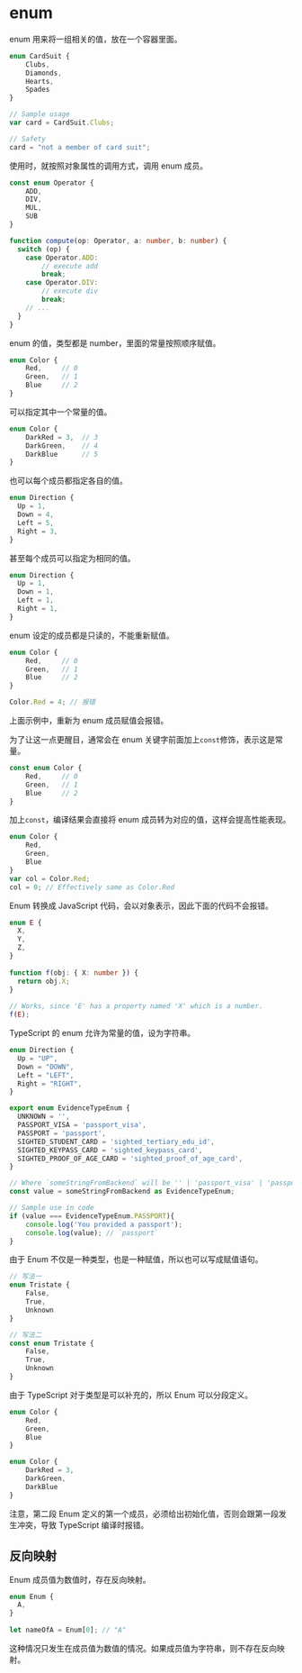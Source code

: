 # enum

enum 用来将一组相关的值，放在一个容器里面。

```typescript
enum CardSuit {
    Clubs,
    Diamonds,
    Hearts,
    Spades
}

// Sample usage
var card = CardSuit.Clubs;

// Safety
card = "not a member of card suit";
```

使用时，就按照对象属性的调用方式，调用 enum 成员。

```typescript
const enum Operator {  
    ADD,  
    DIV,  
    MUL,  
    SUB  
}

function compute(op: Operator, a: number, b: number) {  
  switch (op) {  
    case Operator.ADD:  
        // execute add  
        break;  
    case Operator.DIV:  
        // execute div  
        break;  
    // ...  
  }  
}
```

enum 的值，类型都是 number，里面的常量按照顺序赋值。

```typescript
enum Color {
    Red,     // 0
    Green,   // 1
    Blue     // 2
}
```

可以指定其中一个常量的值。

```typescript
enum Color {
    DarkRed = 3,  // 3
    DarkGreen,    // 4
    DarkBlue      // 5
}
```

也可以每个成员都指定各自的值。

```typescript
enum Direction {
  Up = 1,
  Down = 4,
  Left = 5,
  Right = 3,
}
```

甚至每个成员可以指定为相同的值。

```typescript
enum Direction {
  Up = 1,
  Down = 1,
  Left = 1,
  Right = 1,
}
```

enum 设定的成员都是只读的，不能重新赋值。

```typescript
enum Color {
    Red,     // 0
    Green,   // 1
    Blue     // 2
}

Color.Red = 4; // 报错
```

上面示例中，重新为 enum 成员赋值会报错。

为了让这一点更醒目，通常会在 enum 关键字前面加上`const`修饰，表示这是常量。

```typescript
const enum Color {
    Red,     // 0
    Green,   // 1
    Blue     // 2
}
```

加上`const`，编译结果会直接将 enum 成员转为对应的值，这样会提高性能表现。

```typescript
enum Color {
    Red,
    Green,
    Blue
}
var col = Color.Red;
col = 0; // Effectively same as Color.Red
```

Enum 转换成 JavaScript 代码，会以对象表示，因此下面的代码不会报错。

```typescript
enum E {
  X,
  Y,
  Z,
}
 
function f(obj: { X: number }) {
  return obj.X;
}
 
// Works, since 'E' has a property named 'X' which is a number.
f(E);
```

TypeScript 的 enum 允许为常量的值，设为字符串。

```typescript
enum Direction {
  Up = "UP",
  Down = "DOWN",
  Left = "LEFT",
  Right = "RIGHT",
}
```

```typescript
export enum EvidenceTypeEnum {
  UNKNOWN = '',
  PASSPORT_VISA = 'passport_visa',
  PASSPORT = 'passport',
  SIGHTED_STUDENT_CARD = 'sighted_tertiary_edu_id',
  SIGHTED_KEYPASS_CARD = 'sighted_keypass_card',
  SIGHTED_PROOF_OF_AGE_CARD = 'sighted_proof_of_age_card',
}

// Where `someStringFromBackend` will be '' | 'passport_visa' | 'passport' ... etc.
const value = someStringFromBackend as EvidenceTypeEnum; 

// Sample use in code
if (value === EvidenceTypeEnum.PASSPORT){
    console.log('You provided a passport');
    console.log(value); // `passport`
}
```

由于 Enum 不仅是一种类型，也是一种赋值，所以也可以写成赋值语句。

```typescript
// 写法一
enum Tristate {
    False,
    True,
    Unknown
}

// 写法二
const enum Tristate {
    False,
    True,
    Unknown
}
```

由于 TypeScript 对于类型是可以补充的，所以 Enum 可以分段定义。

```typescript
enum Color {
    Red,
    Green,
    Blue
}

enum Color {
    DarkRed = 3,
    DarkGreen,
    DarkBlue
}
```

注意，第二段 Enum 定义的第一个成员，必须给出初始化值，否则会跟第一段发生冲突，导致 TypeScript 编译时报错。

## 反向映射

Enum 成员值为数值时，存在反向映射。

```typescript
enum Enum {
  A,
}
 
let nameOfA = Enum[0]; // "A"
```

这种情况只发生在成员值为数值的情况。如果成员值为字符串，则不存在反向映射。
